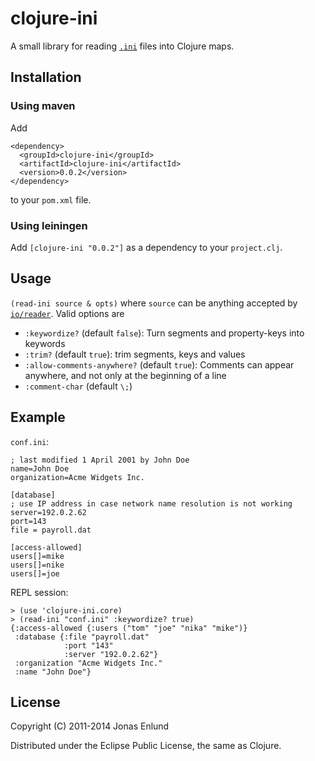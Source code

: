 # clojure-ini

A small library for reading [`.ini`](http://en.wikipedia.org/wiki/INI_file) files into Clojure maps.

## Installation

### Using maven

Add 

    <dependency>
      <groupId>clojure-ini</groupId>
      <artifactId>clojure-ini</artifactId>
      <version>0.0.2</version>
    </dependency>

to your `pom.xml` file.

### Using leiningen

Add `[clojure-ini "0.0.2"]` as a dependency to your `project.clj`.

## Usage

`(read-ini source & opts)` where `source` can be anything accepted by
[`io/reader`](http://clojure.github.com/clojure/clojure.java.io-api.html#clojure.java.io/reader). Valid options are

- `:keywordize?` (default `false`): Turn segments and property-keys
    into keywords
- `:trim?` (default `true`): trim segments, keys and values
- `:allow-comments-anywhere?` (default `true`): Comments can appear
  anywhere, and not only at the beginning of a line
- `:comment-char` (default `\;`)

## Example

`conf.ini`:

    ; last modified 1 April 2001 by John Doe
    name=John Doe
    organization=Acme Widgets Inc.
 
    [database]
    ; use IP address in case network name resolution is not working
    server=192.0.2.62     
    port=143
    file = payroll.dat
    
    [access-allowed]
    users[]=mike
    users[]=nike
    users[]=joe
    

REPL session:

    > (use 'clojure-ini.core)
    > (read-ini "conf.ini" :keywordize? true)
    {:access-allowed {:users ("tom" "joe" "nika" "mike")}
     :database {:file "payroll.dat"
                :port "143"
                :server "192.0.2.62"}
     :organization "Acme Widgets Inc." 
     :name "John Doe"}

## License

Copyright (C) 2011-2014 Jonas Enlund

Distributed under the Eclipse Public License, the same as Clojure.
